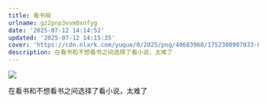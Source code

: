 ```yaml
---
title: 看书嘛
urlname: gz2pnp3vvm0xnfyg
date: '2025-07-12 14:14:52'
updated: '2025-07-12 14:15:35'
cover: 'https://cdn.nlark.com/yuque/0/2025/png/40683968/1752300907033-02d59666-e196-434a-8c4c-9969174c190e.png'
description: 在看书和不想看书之间选择了看小说，太难了
---
```

![](https://cdn.jsdmirror.com/gh/iosxx/blog@posts/img/fa2ed757b397797c34d1b72aa43bc375.png)

在看书和不想看书之间选择了看小说，太难了

